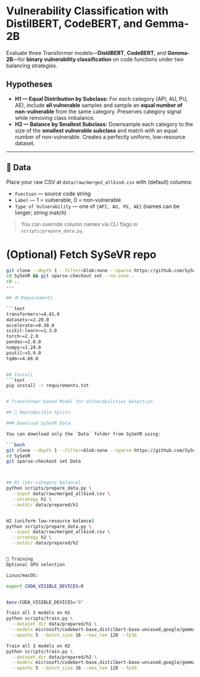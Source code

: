 # Vulnerability Classification with DistilBERT, CodeBERT, and Gemma-2B

Evaluate three Transformer models—**DistilBERT**, **CodeBERT**, and **Gemma-2B**—for **binary vulnerability classification** on code functions under two balancing strategies.

## Hypotheses

- **H1 — Equal Distribution by Subclass:** For each category (API, AU, PU, AE), include **all vulnerable** samples and sample an **equal number of non-vulnerable** from the same category. Preserves category signal while removing class imbalance.
- **H2 — Balance by Smallest Subclass:** Downsample each category to the size of the **smallest vulnerable subclass** and match with an equal number of non-vulnerable. Creates a perfectly uniform, low-resource dataset.

---

## 📂 Data

Place your raw CSV at `data/raw/merged_allkind.csv` with (default) columns:

- `Function` — source code string  
- `Label` — 1 = vulnerable, 0 = non-vulnerable  
- `Type of Vulnerability` — one of `{API, AU, PU, AE}` (names can be longer; string match)

> You can override column names via CLI flags in `scripts/prepare_data.py`.

# (Optional) Fetch SySeVR repo
```bash
git clone --depth 1 --filter=blob:none --sparse https://github.com/SySeVR/SySeVR.git
cd SySeVR && git sparse-checkout set --no-cone .
cd ..
---

## ⚙️ Requirements

```text
transformers>=4.41.0
datasets>=2.20.0
accelerate>=0.30.0
scikit-learn>=1.3.0
torch>=2.2.0
pandas>=2.0.0
numpy>=1.24.0
psutil>=5.9.0
tqdm>=4.66.0


## Install
```text
pip install -r requirements.txt


# Transformer-based Model for Vulnerabilities Detection

## 🧪 Reproducible Splits

### Download SySeVR Data

You can download only the `Data` folder from SySeVR using:

```bash
git clone --depth 1 --filter=blob:none --sparse https://github.com/SySeVR/SySeVR.git
cd SySeVR
git sparse-checkout set Data



## H1 (per-category balance)
python scripts/prepare_data.py \
  --input data/raw/merged_allkind.csv \
  --strategy h1 \
  --outdir data/prepared/h1


H2 (uniform low-resource balance)
python scripts/prepare_data.py \
  --input data/raw/merged_allkind.csv \
  --strategy h2 \
  --outdir data/prepared/h2


🚀 Training
Optional GPU selection

Linux/macOS:

export CUDA_VISIBLE_DEVICES=0


$env:CUDA_VISIBLE_DEVICES="0"

Train all 3 models on H1
python scripts/train.py \
  --dataset_dir data/prepared/h1 \
  --models microsoft/codebert-base,distilbert-base-uncased,google/gemma-2-2b \
  --epochs 5 --batch_size 16 --max_len 128 --fp16

Train all 3 models on H2
python scripts/train.py \
  --dataset_dir data/prepared/h2 \
  --models microsoft/codebert-base,distilbert-base-uncased,google/gemma-2-2b \
  --epochs 5 --batch_size 16 --max_len 128 --fp16

